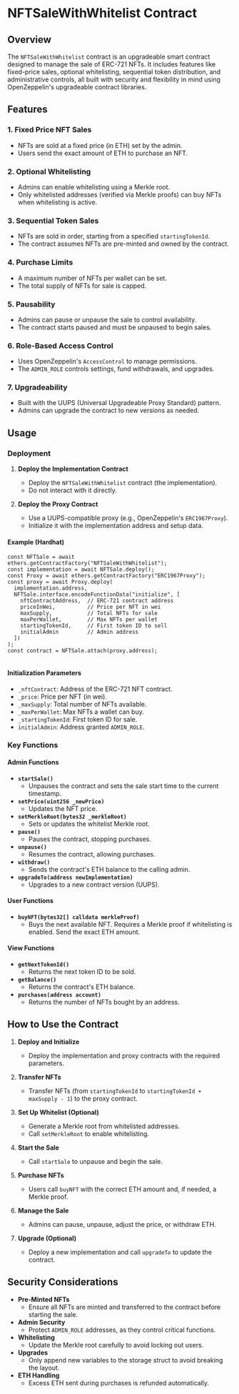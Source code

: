 # NFTSaleWithWhitelist Contract

## Overview

The `NFTSaleWithWhitelist` contract is an upgradeable smart contract designed to manage the sale of ERC-721 NFTs. It includes features like fixed-price sales, optional whitelisting, sequential token distribution, and administrative controls, all built with security and flexibility in mind using OpenZeppelin's upgradeable contract libraries.

## Features

### 1. Fixed Price NFT Sales

- NFTs are sold at a fixed price (in ETH) set by the admin.
- Users send the exact amount of ETH to purchase an NFT.

### 2. Optional Whitelisting

- Admins can enable whitelisting using a Merkle root.
- Only whitelisted addresses (verified via Merkle proofs) can buy NFTs when whitelisting is active.

### 3. Sequential Token Sales

- NFTs are sold in order, starting from a specified `startingTokenId`.
- The contract assumes NFTs are pre-minted and owned by the contract.

### 4. Purchase Limits

- A maximum number of NFTs per wallet can be set.
- The total supply of NFTs for sale is capped.

### 5. Pausability

- Admins can pause or unpause the sale to control availability.
- The contract starts paused and must be unpaused to begin sales.

### 6. Role-Based Access Control

- Uses OpenZeppelin's `AccessControl` to manage permissions.
- The `ADMIN_ROLE` controls settings, fund withdrawals, and upgrades.

### 7. Upgradeability

- Built with the UUPS (Universal Upgradeable Proxy Standard) pattern.
- Admins can upgrade the contract to new versions as needed.

## Usage

### Deployment

1. **Deploy the Implementation Contract**

   - Deploy the `NFTSaleWithWhitelist` contract (the implementation).
   - Do not interact with it directly.

2. **Deploy the Proxy Contract**
   - Use a UUPS-compatible proxy (e.g., OpenZeppelin's `ERC1967Proxy`).
   - Initialize it with the implementation address and setup data.

#### Example (Hardhat)

```
const NFTSale = await ethers.getContractFactory("NFTSaleWithWhitelist");
const implementation = await NFTSale.deploy();
const Proxy = await ethers.getContractFactory("ERC1967Proxy");
const proxy = await Proxy.deploy(
  implementation.address,
  NFTSale.interface.encodeFunctionData("initialize", [
    nftContractAddress,  // ERC-721 contract address
    priceInWei,          // Price per NFT in wei
    maxSupply,           // Total NFTs for sale
    maxPerWallet,        // Max NFTs per wallet
    startingTokenId,     // First token ID to sell
    initialAdmin         // Admin address
  ])
);
const contract = NFTSale.attach(proxy.address);


```

#### Initialization Parameters

- `_nftContract`: Address of the ERC-721 NFT contract.
- `_price`: Price per NFT (in wei).
- `_maxSupply`: Total number of NFTs available.
- `_maxPerWallet`: Max NFTs a wallet can buy.
- `_startingTokenId`: First token ID for sale.
- `initialAdmin`: Address granted `ADMIN_ROLE`.

### Key Functions

#### Admin Functions

- **`startSale()`**
  - Unpauses the contract and sets the sale start time to the current timestamp.
- **`setPrice(uint256 _newPrice)`**
  - Updates the NFT price.
- **`setMerkleRoot(bytes32 _merkleRoot)`**
  - Sets or updates the whitelist Merkle root.
- **`pause()`**
  - Pauses the contract, stopping purchases.
- **`unpause()`**
  - Resumes the contract, allowing purchases.
- **`withdraw()`**
  - Sends the contract's ETH balance to the calling admin.
- **`upgradeTo(address newImplementation)`**
  - Upgrades to a new contract version (UUPS).

#### User Functions

- **`buyNFT(bytes32[] calldata merkleProof)`**
  - Buys the next available NFT. Requires a Merkle proof if whitelisting is enabled. Send the exact ETH amount.

#### View Functions

- **`getNextTokenId()`**
  - Returns the next token ID to be sold.
- **`getBalance()`**
  - Returns the contract's ETH balance.
- **`purchases(address account)`**
  - Returns the number of NFTs bought by an address.

## How to Use the Contract

1. **Deploy and Initialize**

   - Deploy the implementation and proxy contracts with the required parameters.

2. **Transfer NFTs**

   - Transfer NFTs (from `startingTokenId` to `startingTokenId + maxSupply - 1`) to the proxy contract.

3. **Set Up Whitelist (Optional)**

   - Generate a Merkle root from whitelisted addresses.
   - Call `setMerkleRoot` to enable whitelisting.

4. **Start the Sale**

   - Call `startSale` to unpause and begin the sale.

5. **Purchase NFTs**

   - Users call `buyNFT` with the correct ETH amount and, if needed, a Merkle proof.

6. **Manage the Sale**

   - Admins can pause, unpause, adjust the price, or withdraw ETH.

7. **Upgrade (Optional)**
   - Deploy a new implementation and call `upgradeTo` to update the contract.

## Security Considerations

- **Pre-Minted NFTs**
  - Ensure all NFTs are minted and transferred to the contract before starting the sale.
- **Admin Security**
  - Protect `ADMIN_ROLE` addresses, as they control critical functions.
- **Whitelisting**
  - Update the Merkle root carefully to avoid locking out users.
- **Upgrades**
  - Only append new variables to the storage struct to avoid breaking the layout.
- **ETH Handling**
  - Excess ETH sent during purchases is refunded automatically.

